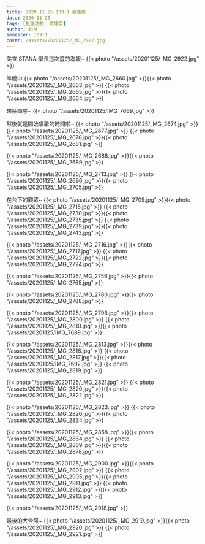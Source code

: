 ```yaml
---
title: 2020.11.25 109-1 歌謠祭
date: 2020-11-25
tags: [社團活動, 歌謠祭]
author: 如月
semester: 109-1
cover: /assets/20201125/_MG_2922.jpg
---
```


美宣 STANA 學長這次畫的海報~
{{< photo "/assets/20201125/_MG_2922.jpg" >}}

準備中
{{< photo "/assets/20201125/_MG_2660.jpg" >}}{{< photo "/assets/20201125/_MG_2663.jpg" >}}
{{< photo "/assets/20201125/_MG_2665.jpg" >}}{{< photo "/assets/20201125/_MG_2664.jpg" >}}

來抽順序~
{{< photo "/assets/20201125/IMG_7669.jpg" >}}

然後就是開始唱歌的時間啦~
{{< photo "/assets/20201125/_MG_2674.jpg" >}}{{< photo "/assets/20201125/_MG_2677.jpg" >}}
{{< photo "/assets/20201125/_MG_2678.jpg" >}}{{< photo "/assets/20201125/_MG_2681.jpg" >}}

{{< photo "/assets/20201125/_MG_2688.jpg" >}}{{< photo "/assets/20201125/_MG_2689.jpg" >}}

{{< photo "/assets/20201125/_MG_2713.jpg" >}}
{{< photo "/assets/20201125/_MG_2696.jpg" >}}{{< photo "/assets/20201125/_MG_2705.jpg" >}}

在台下的觀眾~
{{< photo "/assets/20201125/_MG_2709.jpg" >}}{{< photo "/assets/20201125/_MG_2715.jpg" >}}
{{< photo "/assets/20201125/_MG_2730.jpg" >}}{{< photo "/assets/20201125/_MG_2735.jpg" >}}
{{< photo "/assets/20201125/_MG_2739.jpg" >}}{{< photo "/assets/20201125/_MG_2743.jpg" >}}

{{< photo "/assets/20201125/_MG_2716.jpg" >}}{{< photo "/assets/20201125/_MG_2717.jpg" >}}
{{< photo "/assets/20201125/_MG_2722.jpg" >}}{{< photo "/assets/20201125/_MG_2724.jpg" >}}

{{< photo "/assets/20201125/_MG_2756.jpg" >}}{{< photo "/assets/20201125/_MG_2765.jpg" >}}

{{< photo "/assets/20201125/_MG_2780.jpg" >}}{{< photo "/assets/20201125/_MG_2788.jpg" >}}

{{< photo "/assets/20201125/_MG_2798.jpg" >}}{{< photo "/assets/20201125/_MG_2800.jpg" >}}
{{< photo "/assets/20201125/_MG_2810.jpg" >}}{{< photo "/assets/20201125/IMG_7689.jpg" >}}

{{< photo "/assets/20201125/_MG_2813.jpg" >}}{{< photo "/assets/20201125/_MG_2816.jpg" >}}
{{< photo "/assets/20201125/_MG_2817.jpg" >}}{{< photo "/assets/20201125/IMG_7692.jpg" >}}
{{< photo "/assets/20201125/_MG_2819.jpg" >}}

{{< photo "/assets/20201125/_MG_2821.jpg" >}}
{{< photo "/assets/20201125/_MG_2820.jpg" >}}{{< photo "/assets/20201125/_MG_2822.jpg" >}}

{{< photo "/assets/20201125/_MG_2823.jpg" >}}
{{< photo "/assets/20201125/_MG_2826.jpg" >}}{{< photo "/assets/20201125/_MG_2834.jpg" >}}

{{< photo "/assets/20201125/_MG_2858.jpg" >}}{{< photo "/assets/20201125/_MG_2864.jpg" >}}
{{< photo "/assets/20201125/_MG_2869.jpg" >}}{{< photo "/assets/20201125/_MG_2878.jpg" >}}

{{< photo "/assets/20201125/_MG_2900.jpg" >}}{{< photo "/assets/20201125/_MG_2902.jpg" >}}
{{< photo "/assets/20201125/_MG_2905.jpg" >}}{{< photo "/assets/20201125/_MG_2911.jpg" >}}
{{< photo "/assets/20201125/_MG_2912.jpg" >}}{{< photo "/assets/20201125/_MG_2913.jpg" >}}

{{< photo "/assets/20201125/_MG_2918.jpg" >}}

最後的大合照~
{{< photo "/assets/20201125/_MG_2919.jpg" >}}{{< photo "/assets/20201125/_MG_2920.jpg" >}}
{{< photo "/assets/20201125/_MG_2921.jpg" >}}

